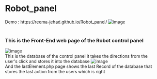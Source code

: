 # Robot_panel
Demo : https://reema-jehad.github.io/Robot_panel/
![image](https://github.com/Reema-jehad/Robot_panel/assets/118291582/efbcf0e4-b10c-426d-a9ca-7d33700c19c2)
### <br> This is the Front-End web page of the Robot control panel
![image](https://github.com/Reema-jehad/Robot_panel/assets/118291582/7919ac70-2f5a-4d19-9a4e-8f937cf56a9f)
<br> This is the database of the control panel it takes the directions from the user's click and stores it into the database
![image](https://github.com/Reema-jehad/Robot_panel/assets/118291582/c7d7f3c0-15cb-4bab-824c-e4fcd43b4d47)
<br> And the lastElement.php page shows the last Record of the database that stores the last action from the users which is right
